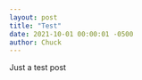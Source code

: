 ```yaml
---
layout: post
title: "Test"
date: 2021-10-01 00:00:01 -0500
author: Chuck
---
```


Just a test post 
